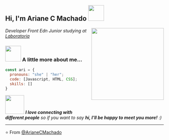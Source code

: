 <h2> Hi, I'm Ariane C Machado <img src="https://media.giphy.com/media/mGcNjsfWAjY5AEZNw6/giphy.gif" width="50"></h2>
<img align='right' src="https://media.giphy.com/media/OWIdkVmHzMgE8OMM7x/giphy.gif" width="230">
<p><em>Developer Front Edn Junior studying at <a href="https://www.laboratoria.la/br">Laboratoria</a>
</em></p>

### <img src="https://media.giphy.com/media/VgCDAzcKvsR6OM0uWg/giphy.gif" width="50"> A little more about me...  

```javascript
const ari = {
  pronouns: "she" | "her";
  code: [Javascript, HTML, CSS];
  skills: []
}
```


<img src="https://media.giphy.com/media/LnQjpWaON8nhr21vNW/giphy.gif" width="60"> <em><b>I love connecting with different people</b> so if you want to say <b>hi, I'll be happy to meet you more!</b> :)</em>

---

⭐️ From [@ArianeCMachado](https://github.com/ArianeCMachado)

